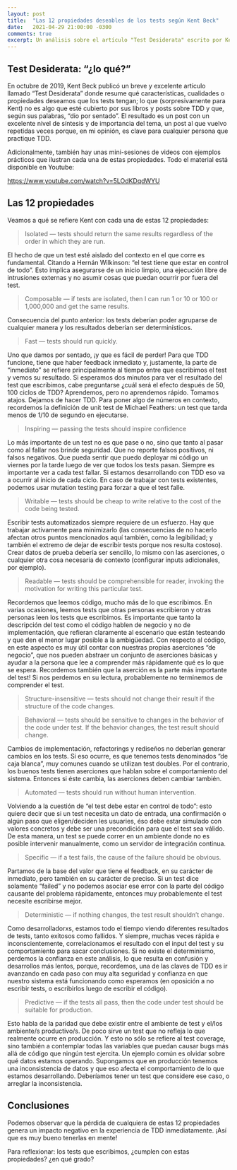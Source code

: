 ```yaml
---
layout: post
title:  "Las 12 propiedades deseables de los tests según Kent Beck"
date:   2021-04-29 21:00:00 -0300
comments: true
excerpt: Un análisis sobre el artículo "Test Desiderata" escrito por Kent Beck, en donde se listan 12 propiedades deseables de los tests.
---
```


## Test Desiderata: “¿lo qué?”

En octubre de 2019, Kent Beck publicó un breve y excelente artículo llamado “Test Desiderata” donde resume qué características, cualidades o propiedades deseamos que los tests tengan; lo que (sorpresivamente para Kent) no es algo que esté cubierto por sus libros y posts sobre TDD y que, según sus palabras, “dio por sentado”. El resultado es un post con un excelente nivel de síntesis y de importancia del tema, un post al que vuelvo repetidas veces porque, en mi opinión, es clave para cualquier persona que practique TDD.

Adicionalmente, también hay unas mini-sesiones de videos con ejemplos prácticos que ilustran cada una de estas propiedades. Todo el material está disponible en Youtube:

https://www.youtube.com/watch?v=5LOdKDqdWYU

## Las 12 propiedades

Veamos a qué se refiere Kent con cada una de estas 12 propiedades:

> Isolated — tests should return the same results regardless of the order in which they are run.

El hecho de que un test esté aislado del contexto en el que corre es fundamental. Citando a Hernán Wilkinson: “el test tiene que estar en control de todo”. Esto implica asegurarse de un inicio limpio, una ejecución libre de intrusiones externas y no asumir cosas que puedan ocurrir por fuera del test.

> Composable — if tests are isolated, then I can run 1 or 10 or 100 or 1,000,000 and get the same results.

Consecuencia del punto anterior: los tests deberían poder agruparse de cualquier manera y los resultados deberían ser determinísticos.

> Fast — tests should run quickly.

Uno que damos por sentado, ¡y que es fácil de perder! Para que TDD funcione, tiene que haber feedback inmediato y, justamente, la parte de “inmediato” se refiere principalmente al tiempo entre que escribimos el test y vemos su resultado. Si esperamos dos minutos para ver el resultado del test que escribimos, cabe preguntarse ¿cuál será el efecto después de 50, 100 ciclos de TDD? Aprendemos, pero no aprendemos rápido. Tomamos atajos. Dejamos de hacer TDD. Para poner algo de números en contexto, recordemos la definición de unit test de Michael Feathers: un test que tarda menos de 1/10 de segundo en ejecutarse.

> Inspiring — passing the tests should inspire confidence

Lo más importante de un test no es que pase o no, sino que tanto al pasar como al fallar nos brinde seguridad. Que no reporte falsos positivos, ni falsos negativos. Que pueda sentir que puedo deployar mi código un viernes por la tarde luego de ver que todos los tests pasan. Siempre es importante ver a cada test fallar. Si estamos desarrollando con TDD eso va a ocurrir al inicio de cada ciclo. En caso de trabajar con tests existentes, podemos usar mutation testing para forzar a que el test falle.

> Writable — tests should be cheap to write relative to the cost of the code being tested.

Escribir tests automatizados siempre requiere de un esfuerzo. Hay que trabajar activamente para minimizarlo (las consecuencias de no hacerlo afectan otros puntos mencionados aquí también, como la legibilidad; y también el extremo de dejar de escribir tests porque nos resulta costoso). Crear datos de prueba debería ser sencillo, lo mismo con las aserciones, o cualquier otra cosa necesaria de contexto (configurar inputs adicionales, por ejemplo).

> Readable — tests should be comprehensible for reader, invoking the motivation for writing this particular test.

Recordemos que leemos código, mucho más de lo que escribimos. En varias ocasiones, leemos tests que otras personas escribieron y otras personas leen los tests que escribimos. Es importante que tanto la descripción del test como el código hablen de negocio y no de implementación, que refieran claramente al escenario que están testeando y que den el menor lugar posible a la ambigüedad. Con respecto al código, en este aspecto es muy útil contar con nuestras propias aserciones “de negocio”, que nos pueden abstraer un conjunto de aserciones básicas y ayudar a la persona que lee a comprender más rápidamente qué es lo que se espera. Recordemos también que la aserción es la parte más importante del test! Si nos perdemos en su lectura, probablemente no terminemos de comprender el test.

> Structure-insensitive — tests should not change their result if the structure of the code changes.

> Behavioral — tests should be sensitive to changes in the behavior of the code under test. If the behavior changes, the test result should change.

Cambios de implementación, refactorings y rediseños no deberían generar cambios en los tests. Si eso ocurre, es que tenemos tests denominados “de caja blanca”, muy comunes cuando se utilizan test doubles. Por el contrario, los buenos tests tienen aserciones que hablan sobre el comportamiento del sistema. Entonces si éste cambia, las aserciones deben cambiar también.

> Automated — tests should run without human intervention.

Volviendo a la cuestión de “el test debe estar en control de todo”: esto quiere decir que si un test necesita un dato de entrada, una confirmación o algún paso que eligen/deciden les usuaries, éso debe estar simulado con valores concretos y debe ser una precondición para que el test sea válido. De esta manera, un test se puede correr en un ambiente donde no es posible intervenir manualmente, como un servidor de integración continua.

> Specific — if a test fails, the cause of the failure should be obvious.

Partamos de la base del valor que tiene el feedback, en su carácter de inmediato, pero también en su carácter de preciso. Si un test dice solamente “failed” y no podemos asociar ese error con la parte del código causante del problema rápidamente, entonces muy probablemente el test necesite escribirse mejor.

> Deterministic — if nothing changes, the test result shouldn’t change.

Como desarrolladorxs, estamos todo el tiempo viendo diferentes resultados de tests, tanto exitosos como fallidos. Y siempre, muchas veces rápida e inconscientemente, correlacionamos el resultado con el input del test y su comportamiento para sacar conclusiones. Si no existe el determinismo, perdemos la confianza en este análisis, lo que resulta en confusión y desarrollos más lentos, porque, recordemos, una de las claves de TDD es ir avanzando en cada paso con muy alta seguridad y confianza en que nuestro sistema está funcionando como esperamos (en oposición a no escribir tests, o escribirlos luego de escribir el código).

> Predictive — if the tests all pass, then the code under test should be suitable for production.

Esto habla de la paridad que debe existir entre el ambiente de test y el/los ambiente/s productivo/s. De poco sirve un test que no refleja lo que realmente ocurre en producción. Y esto no sólo se refiere al test coverage, sino también a contemplar todas las variables que puedan causar bugs más allá de código que ningún test ejercita. Un ejemplo común es olvidar sobre qué datos estamos operando. Supongamos que en producción tenemos una inconsistencia de datos y que eso afecta el comportamiento de lo que estamos desarrollando. Deberíamos tener un test que considere ese caso, o arreglar la inconsistencia.

## Conclusiones

Podemos observar que la pérdida de cualquiera de estas 12 propiedades genera un impacto negativo en la experiencia de TDD inmediatamente. ¡Así que es muy bueno tenerlas en mente!

Para reflexionar: los tests que escribimos, ¿cumplen con estas propiedades? ¿en qué grado?
